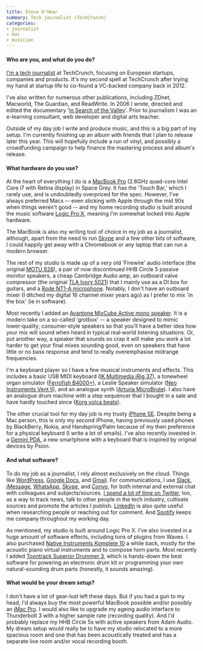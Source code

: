 ```yaml
---
title: Steve O'Hear
summary: Tech journalist (TechCrunch)
categories:
- journalist
- mac
- musician
---
```


#### Who are you, and what do you do?

[I'm a tech journalist](http://www.ohear.net/ "Steve's website.") at TechCrunch, focusing on European startups, companies and products. It's my second spell at TechCrunch after trying my hand at startup life to co-found a VC-backed company back in 2012. 

I've also written for numerous other publications, including ZDnet, Macworld, The Guardian, and ReadWrite. In 2006 I wrote, directed and edited the documentary '[In Search of the Valley](http://www.stage4.co.uk/film/ "A film about Silicon Valley.")'. Prior to journalism I was an e-learning consultant, web developer and digital arts teacher.

Outside of my day job I write and produce music, and this is a big part of my setup. I'm currently finishing up an album with friends that I plan to release later this year. This will hopefully include a run of vinyl, and possibly a crowdfunding campaign to help finance the mastering process and album's release.

#### What hardware do you use?

At the heart of everything I do is a [MacBook Pro][macbook-pro] (2.6GHz quad-core Intel Core i7 with Retina display) in Space Grey. It has the 'Touch Bar,' which I rarely use, and is undoubtedly overpriced for the spec. However, I've always preferred Macs -- even sticking with Apple through the mid 90s when things weren't good -- and my home recording studio is built around the music software [Logic Pro X][logic-pro], meaning I'm somewhat locked into Apple hardware.

The MacBook is also my writing tool of choice in my job as a journalist, although, apart from the need to run [Skype][] and a few other bits of software, I could happily get away with a Chromebook or any laptop that can run a modern browser.

The rest of my studio is made up of a very old 'Firewire' audio interface (the original [MOTU 828][828]), a pair of now discontinued HHB Circle 5 passive monitor speakers, a cheap Cambridge Audio amp, an outboard valve compressor (the original [TLA Ivory 5021][ivory-5021]) that I mainly use as a DI box for guitars, and a [Rode NT1-A microphone][rode-nt1-a]. Notably, I don't have an outboard mixer (I ditched my digital 16 channel mixer years ago) as I prefer to mix 'in the box' (ie in software).

Most recently I added an [Avantone MixCube Active mono speaker][mixcube-active]. It is a modern take on a so-called 'grotbox' -- a speaker designed to mimic lower‑quality, consumer‑style speakers so that you'll have a better idea how your mix will sound when heard in typical real‑world listening situations. Or, put another way, a speaker that sounds so crap it will make you work a lot harder to get your final mixes sounding good, even on speakers that have little or no bass response and tend to really overemphasise midrange frequencies.

I'm a keyboard player so I have a few musical instruments and effects. This includes a basic USB MIDI keyboard ([IK Multimedia iRig 37][irig-keys-37-pro]), a tonewheel organ simulator ([Ferrofish B4000+][b4000-plus]), a Leslie Speaker simulator ([Neo Instruments Vent II][ventilator-ii]), and an analogue synth ([Arturia MicroBrute][microbrute]). I also have an analogue drum machine with a step sequencer that I bought in a sale and have hardly touched since ([Korg volca beats][volca-beats]).

The other crucial tool for my day job is my trusty [iPhone SE][iphone-se]. Despite being a Mac person, this is only my second iPhone, having previously used phones by BlackBerry, Nokia, and Handspring/Palm because of my then preference for a physical keyboard (I write a lot of emails). I've also recently invested in a [Gemini PDA][gemini.2], a new smartphone with a keyboard that is inspired by original devices by Psion.

#### And what software?

To do my job as a journalist, I rely almost exclusively on the cloud. Things like [WordPress][], [Google Docs][google-docs], and [Gmail][]. For communications, I use [Slack][], [iMessage][], [WhatsApp][], [Skype][], and [Convo][], for both internal and external chat with colleagues and subjects/sources. [I spend a lot of time on Twitter](https://twitter.com/sohear "Steve's Twitter account."), too, as a way to track news, talk to other people in the tech industry, cultivate sources and promote the articles I publish. [LinkedIn][] is also quite useful when researching people or reaching out for comment. And [Spotify][] keeps me company throughout my working day.

As mentioned, my studio is built around Logic Pro X. I've also invested in a huge amount of software effects, including tons of plugins from Waves. I also purchased [Native Instruments Komplete 10][komplete] a while back, mostly for the acoustic piano virtual instruments and to compose horn parts. Most recently I added [Toontrack Superior Drummer 3][superior-drummer], which is hands-down the best software for powering an electronic drum kit or programming your own natural-sounding drum parts (honestly, it sounds amazing).

#### What would be your dream setup?

I don't have a lot of gear-lust left these days. But if you had a gun to my head, I'd always buy the most powerful MacBook possible and/or possibly an [iMac Pro][imac-pro]. I would also like to upgrade my ageing audio interface to Thunderbolt 3 with a higher sample rate (recording quality). And I'd probably replace my HHB Circle 5s with active speakers from Adam Audio. My dream setup would really be to have my studio relocated to a more spacious room and one that has been acoustically treated and has a separate live room and/or vocal recording booth.

[828]: https://www.soundonsound.com/reviews/motu-828 "A FireWire audio interface."
[b4000-plus]: https://ferrofish.com/en/products/b4000-2/ "An organ expander module."
[gemini.2]: https://www.planetcom.co.uk/ "A mobile device with a built-in keyboard."
[imac-pro]: https://en.wikipedia.org/wiki/IMac_Pro "An all-in-one workstation."
[iphone-se]: https://en.wikipedia.org/wiki/IPhone_SE "A 4 inch smartphone."
[irig-keys-37-pro]: http://www.ikmultimedia.com/products/irigkeys37pro/ "A MIDI keyboard."
[ivory-5021]: https://www.musiciansfriend.com/pro-audio/tl-audio-ivory-5021-tube-compressor "A tube compressor."
[macbook-pro]: https://www.apple.com/macbook-pro/ "A laptop."
[microbrute]: https://www.arturia.com/products/hardware-synths/microbrute "A synth."
[mixcube-active]: http://www.avantonepro.com/mixcubes-active-black.php "A pair of studio speakers."
[rode-nt1-a]: http://www.rodent1a.com/ "A microphone."
[ventilator-ii]: https://www.amazon.com/Neo-Instruments-VENTILATOR-II-Ventilator-II/dp/B00LRARH4Y "A rotary cabinet simulator."
[volca-beats]: http://www.korg.com/us/products/dj/volca_beats/ "An analogue rhythm machine."
[convo]: https://www.convo.com/ "A team collaboration service."
[gmail]: https://mail.google.com/mail/ "Web-based email."
[google-docs]: https://en.wikipedia.org/wiki/Google_Docs "A web-based office suite."
[imessage]: https://en.wikipedia.org/wiki/iMessage "A messaging platform."
[komplete]: https://www.native-instruments.com/en/products/komplete/ "An instruments and sound effect collection."
[linkedin]: https://www.linkedin.com "A business-focused social network."
[logic-pro]: https://www.apple.com/logic-pro/ "A professional audio application for the Mac."
[skype]: https://www.skype.com/en/ "Voice and video chat software."
[slack]: https://slack.com/ "A collaboration service."
[spotify]: https://www.spotify.com/us/ "A music streaming service."
[superior-drummer]: https://en.wikipedia.org/wiki/Superior_drummer_2.0 "A drum sampler."
[whatsapp]: https://www.whatsapp.com/ "A messaging service."
[wordpress]: https://wordpress.com/ "Weblog publishing software."
